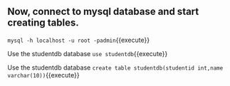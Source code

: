 ## Now, connect to mysql database and start creating tables. 

`mysql -h localhost -u root -padmin`{{execute}}

Use the studentdb database `use studentdb`{{execute}}

Use the studentdb database `create table studentdb(studentid int,name varchar(10))`{{execute}}

